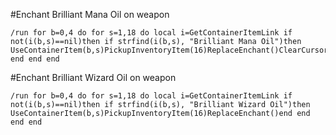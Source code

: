 #Enchant Brilliant Mana Oil on weapon
```
/run for b=0,4 do for s=1,18 do local i=GetContainerItemLink if not(i(b,s)==nil)then if strfind(i(b,s), "Brilliant Mana Oil")then  UseContainerItem(b,s)PickupInventoryItem(16)ReplaceEnchant()ClearCursor()end end end end
```


#Enchant Brilliant Wizard Oil on weapon
```
/run for b=0,4 do for s=1,18 do local i=GetContainerItemLink if not(i(b,s)==nil)then if strfind(i(b,s), "Brilliant Wizard Oil")then  UseContainerItem(b,s)PickupInventoryItem(16)ReplaceEnchant()end end end end
```